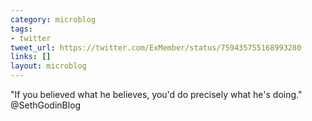 ```yaml
---
category: microblog
tags:
- twitter
tweet_url: https://twitter.com/ExMember/status/759435755168993280
links: []
layout: microblog
---
```

"If you believed what he believes, you'd do precisely what he's doing." @SethGodinBlog
